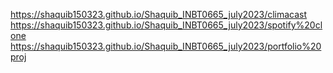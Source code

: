 https://shaquib150323.github.io/Shaquib_INBT0665_july2023/climacast
https://shaquib150323.github.io/Shaquib_INBT0665_july2023/spotify%20clone
https://shaquib150323.github.io/Shaquib_INBT0665_july2023/portfolio%20proj
